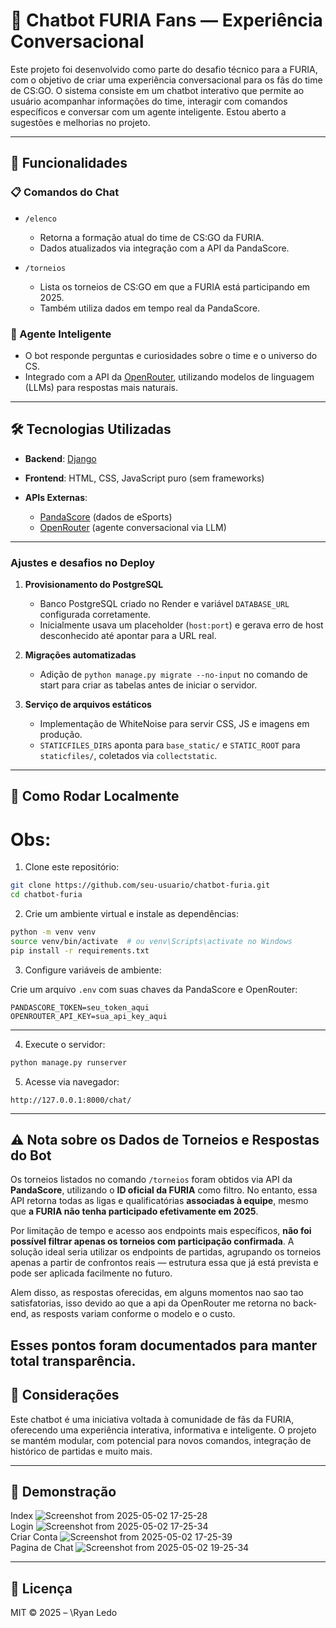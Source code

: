 # 🐺 Chatbot FURIA Fans — Experiência Conversacional

Este projeto foi desenvolvido como parte do desafio técnico para a FURIA, com o objetivo de criar uma experiência conversacional para os fãs do time de CS\:GO. O sistema consiste em um chatbot interativo que permite ao usuário acompanhar informações do time, interagir com comandos específicos e conversar com um agente inteligente. Estou aberto a sugestões e melhorias no projeto.

---

## 🚀 Funcionalidades

### 📋 Comandos do Chat

* `/elenco`

  * Retorna a formação atual do time de CS\:GO da FURIA.
  * Dados atualizados via integração com a API da PandaScore.

* `/torneios`

  * Lista os torneios de CS\:GO em que a FURIA está participando em 2025.
  * Também utiliza dados em tempo real da PandaScore.

### 💬 Agente Inteligente

* O bot responde perguntas e curiosidades sobre o time e o universo do CS.
* Integrado com a API da [OpenRouter](https://openrouter.ai/), utilizando modelos de linguagem (LLMs) para respostas mais naturais.

---

## 🛠️ Tecnologias Utilizadas

* **Backend**: [Django](https://www.djangoproject.com/)
* **Frontend**: HTML, CSS, JavaScript puro (sem frameworks)
* **APIs Externas**:

  * [PandaScore](https://developers.pandascore.co/) (dados de eSports)
  * [OpenRouter](https://openrouter.ai/) (agente conversacional via LLM)

---

### Ajustes e desafios no Deploy

1. **Provisionamento do PostgreSQL**
   - Banco PostgreSQL criado no Render e variável `DATABASE_URL` configurada corretamente.
   - Inicialmente usava um placeholder (`host:port`) e gerava erro de host desconhecido até apontar para a URL real.

2. **Migrações automatizadas**
   - Adição de `python manage.py migrate --no-input` no comando de start para criar as tabelas antes de iniciar o servidor.

3. **Serviço de arquivos estáticos**
   - Implementação de WhiteNoise para servir CSS, JS e imagens em produção.
   - `STATICFILES_DIRS` aponta para `base_static/` e `STATIC_ROOT` para `staticfiles/`, coletados via `collectstatic`.

---

## 📂 Como Rodar Localmente

# Obs: 

1. Clone este repositório:

```bash
git clone https://github.com/seu-usuario/chatbot-furia.git
cd chatbot-furia
```

2. Crie um ambiente virtual e instale as dependências:

```bash
python -m venv venv
source venv/bin/activate  # ou venv\Scripts\activate no Windows
pip install -r requirements.txt
```

3. Configure variáveis de ambiente:

Crie um arquivo `.env` com suas chaves da PandaScore e OpenRouter:

```
PANDASCORE_TOKEN=seu_token_aqui
OPENROUTER_API_KEY=sua_api_key_aqui
```
---

4. Execute o servidor:

```bash
python manage.py runserver
```

5. Acesse via navegador:

```
http://127.0.0.1:8000/chat/
```

---

## ⚠️ Nota sobre os Dados de Torneios e Respostas do Bot

Os torneios listados no comando `/torneios` foram obtidos via API da **PandaScore**, utilizando o **ID oficial da FURIA** como filtro. No entanto, essa API retorna todas as ligas e qualificatórias **associadas à equipe**, mesmo que **a FURIA não tenha participado efetivamente em 2025**.

Por limitação de tempo e acesso aos endpoints mais específicos, **não foi possível filtrar apenas os torneios com participação confirmada**. A solução ideal seria utilizar os endpoints de partidas, agrupando os torneios apenas a partir de confrontos reais — estrutura essa que já está prevista e pode ser aplicada facilmente no futuro.

Alem disso, as respostas oferecidas, em alguns momentos nao sao tao satisfatorias, isso devido ao que a api da OpenRouter me retorna no back-end, as resposts variam conforme o modelo e o custo.

Esses pontos foram documentados para manter total transparência.
---
## 🧠 Considerações

Este chatbot é uma iniciativa voltada à comunidade de fãs da FURIA, oferecendo uma experiência interativa, informativa e inteligente. O projeto se mantém modular, com potencial para novos comandos, integração de histórico de partidas e muito mais.

---

## 📸 Demonstração
Index
![Screenshot from 2025-05-02 17-25-28](https://github.com/user-attachments/assets/e0dab788-3ec4-460c-8000-27f73bd2ff49)  
Login
![Screenshot from 2025-05-02 17-25-34](https://github.com/user-attachments/assets/1f2bd7b9-03c5-49b8-8dcc-aaed0996a1dd)  
Criar Conta
![Screenshot from 2025-05-02 17-25-39](https://github.com/user-attachments/assets/a7a6651b-37c5-49dd-b6a0-c502f5688735)  
Pagina de Chat
![Screenshot from 2025-05-02 19-25-34](https://github.com/user-attachments/assets/47d8c540-af5b-4998-adef-ac211b6ec2c3)  

---

## 📄 Licença

MIT © 2025 – \Ryan Ledo
